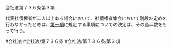 会社法第７３６条第３項

代表社債権者が二人以上ある場合において、社債権者集会において別段の定めを行わなかったときは、[第一項](会社法＿＿＿＿第７３６条第１項)に規定する事項についての決定は、その過半数をもって行う。

#会社法
#会社法/第７３６条
#会社法/第７３６条/第３項
